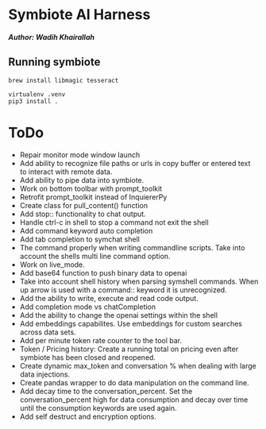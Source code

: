 # Symbiote AI Harness

##### Author: Wadih Khairallah


## Running symbiote
```
brew install libmagic tesseract

virtualenv .venv
pip3 install . 
```

# ToDo
- Repair monitor mode window launch
- Add ability to recognize file paths or urls in copy buffer or entered text to interact with remote data.
- Add ability to pipe data into symbiote.
- Work on bottom toolbar with prompt_toolkit
- Retrofit prompt_toolkit instead of InquiererPy
- Create class for pull_content() function
- Add stop:: functionality to chat output.
- Handle ctrl-c in shell to stop a command not exit the shell
- Add command keyword auto completion
- Add tab completion to symchat shell
- The command properly when writing commandline scripts. Take into account the shells multi line command option.
- Work on live_mode.
- Add base64 function to push binary data to openai
- Take into account shell history when parsing symshell commands. When up arrow is used with a command:: keyword it is unrecognized.
- Add the ability to write, execute and read code output.
- Add completion mode vs chatCompletion
- Add the ability to change the openai settings within the shell
- Add embeddings capabilites. Use embeddings for custom searches across data sets.
- Add per minute token rate counter to the tool bar.
- Token / Pricing history: Create a running total on pricing even after symbiote has been closed and reopened.
- Create dynamic max_token and conversation % when dealing with large data injections.
- Create pandas wrapper to do data manipulation on the command line.
- Add decay time to the conversation_percent.  Set the conversation_percent high for data consumption and decay over time until the consumption keywords are used again.
- Add self destruct and encryption options.
